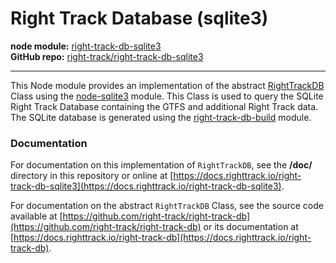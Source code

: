 Right Track Database (sqlite3)
==============================

**node module:** [right-track-db-sqlite3](https://www.npmjs.com/package/right-track-db-sqlite3)  
**GitHub repo:** [right-track/right-track-db-sqlite3](https://github.com/right-track/right-track-db-sqlite3)

---

This Node module provides an implementation of the abstract [RightTrackDB](https://github.com/right-track/right-track-db) 
Class using the [node-sqlite3](https://github.com/mapbox/node-sqlite3) module. This 
Class is used to query the SQLite Right Track Database containing the GTFS and 
additional Right Track data.  The SQLite database is generated using the 
[right-track-db-build](https://github.com/right-track/right-track-db-build) module.

### Documentation

For documentation on this implementation of `RightTrackDB`, see the **/doc/** 
directory in this repository or online at [https://docs.righttrack.io/right-track-db-sqlite3](https://docs.righttrack.io/right-track-db-sqlite3).

For documentation on the abstract `RightTrackDB` Class, see the source code 
available at [https://github.com/right-track/right-track-db](https://github.com/right-track/right-track-db) 
or its documentation at [https://docs.righttrack.io/right-track-db](https://docs.righttrack.io/right-track-db).
 